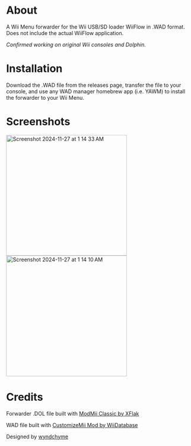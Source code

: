 # About
A Wii Menu forwarder for the Wii USB/SD loader WiiFlow in .WAD format. Does not include the actual WiiFlow application.

_Confirmed working on original Wii consoles and Dolphin._

# Installation
Download the .WAD file from the releases page, transfer the file to your console, and use any WAD manager homebrew app (i.e. YAWM) to install the forwarder to your Wii Menu.

# Screenshots
<img width="325" alt="Screenshot 2024-11-27 at 1 14 33 AM" src="https://github.com/user-attachments/assets/536b5fec-ce63-4a7b-a189-f519d7050b10">
<img width="325" alt="Screenshot 2024-11-27 at 1 14 10 AM" src="https://github.com/user-attachments/assets/9843d150-41f1-4ba8-b068-aa5219d1e8c6">

# Credits
Forwarder .DOL file built with [ModMii Classic by XFlak](https://modmii.github.io/)

WAD file built with [CustomizeMii Mod by WiiDatabase](https://github.com/Brawl345/customizemii)

Designed by [wyndchyme](https://github.com/wyndchyme)
